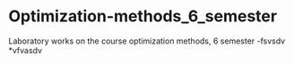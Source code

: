 # Optimization-methods_6_semester
Laboratory works on the course optimization methods, 6 semester
-fsvsdv
*vfvasdv
